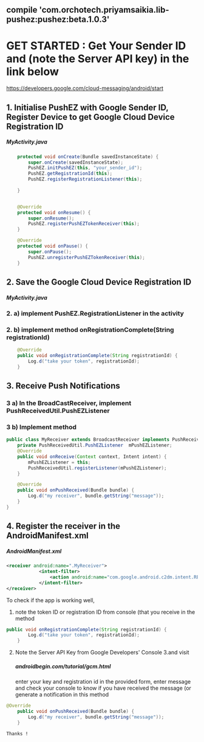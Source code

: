 <h2>compile 'com.orchotech.priyamsaikia.lib-pushez:pushez:beta.1.0.3'</h2>



<h1>GET STARTED : Get Your Sender ID and (note the Server API key) in the link below</h1>

https://developers.google.com/cloud-messaging/android/start

<h2>1. Initialise PushEZ with Google Sender ID, Register Device to get Google Cloud Device Registration ID</h2>
<h5> MyActivity.java </h5>

```java
    protected void onCreate(Bundle savedInstanceState) {
        super.onCreate(savedInstanceState);
        PushEZ.initPushEZ(this, "your_sender_id");
        PushEZ.getRegistrationId(this);
        PushEZ.registerRegistrationListener(this);
        
    }


    @Override
    protected void onResume() {
        super.onResume();
        PushEZ.registerPushEZTokenReceiver(this);
    }

    @Override
    protected void onPause() {
        super.onPause();
        PushEZ.unregisterPushEZTokenReceiver(this);
    }
```

<h2>2. Save the Google Cloud Device Registration ID</h2>
<h5>MyActivity.java</h5>
<h3>2. a) implement PushEZ.RegistrationListener in the activity </h3>
<h3>2. b) implement method onRegistrationComplete(String registrationId)</h3>


```java
    @Override
    public void onRegistrationComplete(String registrationId) {
        Log.d("take your token", registrationId);
    }
```
<h2>3. Receive Push Notifications </h2>
<h3>3 a) In the BroadCastReceiver, implement PushReceivedUtil.PushEZListener</h3>
<h3>3 b) Implement method</h3>

```java
public class MyReceiver extends BroadcastReceiver implements PushReceivedUtil.PushEZListener {
    private PushReceivedUtil.PushEZListener  mPushEZListener;
    @Override
    public void onReceive(Context context, Intent intent) {
        mPushEZListener = this;
        PushReceivedUtil.registerListener(mPushEZListener);
    }

    @Override
    public void onPushReceived(Bundle bundle) {
        Log.d("my receiver", bundle.getString("message"));
    }
}
```

<h2>4. Register the receiver in the AndroidManifest.xml</h2>
<h5>AndroidManifest.xml</h5>

```xml
<receiver android:name=".MyReceiver">
            <intent-filter>
                <action android:name="com.google.android.c2dm.intent.RECEIVE" />
            </intent-filter>
</receiver>
```
To check if the app is working well, 

1. note the token ID or registration ID from console (that you receive in the method 

```java
public void onRegistrationComplete(String registrationId) {
        Log.d("take your token", registrationId);
    }
```
2. Note the Server API Key from Google Developers' Console
3.and visit <h5>androidbegin.com/tutorial/gcm.html </h5>enter your key and registration id in the provided form, enter message
  and check your console to know if you have received the message (or generate a notification in this method 

```java
@Override
    public void onPushReceived(Bundle bundle) {
        Log.d("my receiver", bundle.getString("message"));
    }
```
    Thanks !


